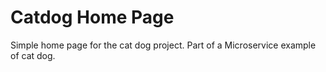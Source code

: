 # Catdog Home Page

Simple home page for the cat dog project. Part of a Microservice example of cat dog.
